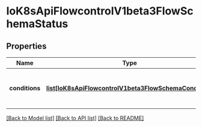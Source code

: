 # IoK8sApiFlowcontrolV1beta3FlowSchemaStatus

## Properties
Name | Type | Description | Notes
------------ | ------------- | ------------- | -------------
**conditions** | [**list[IoK8sApiFlowcontrolV1beta3FlowSchemaCondition]**](IoK8sApiFlowcontrolV1beta3FlowSchemaCondition.md) | &#x60;conditions&#x60; is a list of the current states of FlowSchema. | [optional] 

[[Back to Model list]](../README.md#documentation-for-models) [[Back to API list]](../README.md#documentation-for-api-endpoints) [[Back to README]](../README.md)


